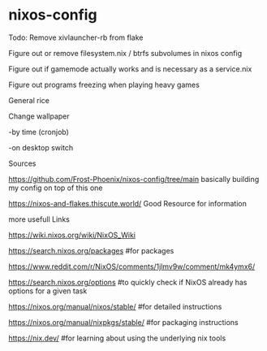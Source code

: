 # nixos-config

Todo:
Remove xivlauncher-rb from flake

Figure out or remove filesystem.nix / btrfs subvolumes in nixos config

Figure out if gamemode actually works and is necessary as a service.nix

Figure out programs freezing when playing heavy games 

General rice

Change wallpaper

-by time (cronjob)

-on desktop switch


Sources

https://github.com/Frost-Phoenix/nixos-config/tree/main basically building my config on top of this one

https://nixos-and-flakes.thiscute.world/ Good Resource for information

more usefull Links

https://wiki.nixos.org/wiki/NixOS_Wiki

https://search.nixos.org/packages #for packages

https://www.reddit.com/r/NixOS/comments/1jlmv9w/comment/mk4ymx6/

https://search.nixos.org/options #to quickly check if NixOS already has options for a given task

https://nixos.org/manual/nixos/stable/ #for detailed instructions

https://nixos.org/manual/nixpkgs/stable/ #for packaging instructions

https://nix.dev/ #for learning about using the underlying nix tools
